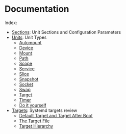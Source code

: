 <!-- 

	Bruno Mondelo Giaramita                                    
	mondelob14@gmail.com                                       
	isx48185462                                                
	Escola del Treball de Barcelona 2017-04-26
	
															 -->

# Documentation
Index:
* [Sections](sections.md): Unit Sections and Configuration Parameters
* [Units](units.md): Unit Types
	* [Automount](units.md#automount)
	* [Device](units.md#device)
	* [Mount](units.md#mount)
	* [Path](units.md#path)
	* [Scope](units.md#scope)
	* [Service](units.md#service)
	* [Slice](units.md#slice)
	* [Snapshot](units.md#snapshot)
	* [Socket](units.md#socket)
	* [Swap](units.md#swap)
	* [Target](units.md#target)
	* [Timer](units.md#timer)
	* [Do it yourself](units.md#diy)
* [Targets](targets.md): Systemd targets review
	* [Default Target and Target After Boot](targets.md#default-target-and-target-after-boot)
	* [The Target File](targets.md#the-target-file)
	* [Target Hierarchy](targets.md#target-hierarchy)
